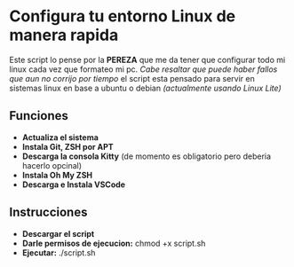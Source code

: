 # Configura tu entorno Linux de manera rapida

Este script lo pense por la **PEREZA** que me da tener que configurar todo mi linux cada vez que formateo mi pc.
*Cabe resaltar que puede haber fallos que aun no corrijo por tiempo*
el script esta pensado para servir en sistemas linux en base a ubuntu o debian *(actualmente usando Linux Lite)*

## Funciones

- **Actualiza el sistema**
- **Instala Git, ZSH por APT**
- **Descarga la consola Kitty** (de momento es obligatorio pero deberia hacerlo opcinal)
- **Instala Oh My ZSH**
- **Descarga e Instala VSCode**

## Instrucciones

- **Descargar el script**
- **Darle permisos de ejecucion:** chmod +x script.sh
- **Ejecutar:** ./script.sh
